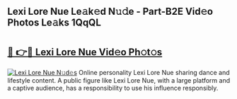 ## Lexi Lore Nue Le𝚊k𝚎d N𝚞𝚍e - Part-B2E Vid𝚎o Photos Le𝚊ks 1QqQL

# <h2><a href="http://fb4ca15.evod.top/?m=Lexi+Lore+Nue">🔗 👉🔴 Lexi Lore Nue Vid𝚎o Ph𝚘t𝚘s</a></h2>

[![Lexi Lore Nue N𝚞d𝚎s](https://i.imgur.com/8V9OHl7.gif)](http://fb4ca15.evod.top/?m=Lexi+Lore+Nue)
Online personality Lexi Lore Nue sharing dance and lifestyle content. A public figure like Lexi Lore Nue, with a large platform and a captive audience, has a responsibility to use his influence responsibly. 
